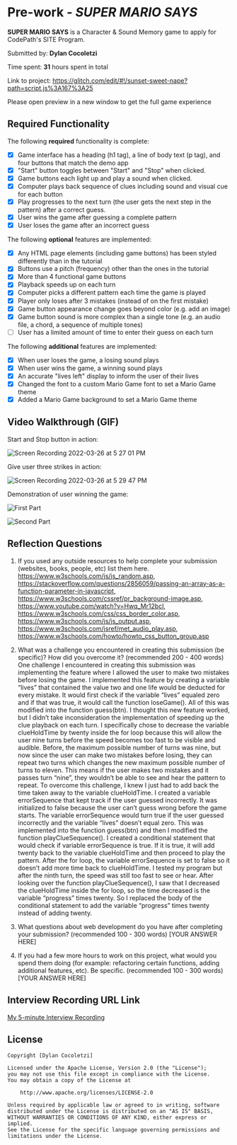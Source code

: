 # Pre-work - *SUPER MARIO SAYS*

**SUPER MARIO SAYS** is a Character & Sound Memory game to apply for CodePath's SITE Program. 

Submitted by: **Dylan Cocoletzi**

Time spent: **31** hours spent in total

Link to project: https://glitch.com/edit/#!/sunset-sweet-nape?path=script.js%3A167%3A25

Please open preview in a new window to get the full game experience

## Required Functionality

The following **required** functionality is complete:

* [x] Game interface has a heading (h1 tag), a line of body text (p tag), and four buttons that match the demo app
* [x] "Start" button toggles between "Start" and "Stop" when clicked. 
* [x] Game buttons each light up and play a sound when clicked. 
* [x] Computer plays back sequence of clues including sound and visual cue for each button
* [x] Play progresses to the next turn (the user gets the next step in the pattern) after a correct guess. 
* [x] User wins the game after guessing a complete pattern
* [x] User loses the game after an incorrect guess

The following **optional** features are implemented:

* [x] Any HTML page elements (including game buttons) has been styled differently than in the tutorial
* [x] Buttons use a pitch (frequency) other than the ones in the tutorial
* [x] More than 4 functional game buttons
* [x] Playback speeds up on each turn
* [x] Computer picks a different pattern each time the game is played
* [x] Player only loses after 3 mistakes (instead of on the first mistake)
* [x] Game button appearance change goes beyond color (e.g. add an image)
* [x] Game button sound is more complex than a single tone (e.g. an audio file, a chord, a sequence of multiple tones)
* [ ] User has a limited amount of time to enter their guess on each turn

The following **additional** features are implemented:

- [x] When user loses the game, a losing sound plays
- [x] When user wins the game, a winning sound plays
- [x] An accurate "lives left" display to inform the user of their lives 
- [x] Changed the font to a custom Mario Game font to set a Mario Game theme
- [x] Added a Mario Game background to set a Mario Game theme 

## Video Walkthrough (GIF)

Start and Stop button in action:

![Screen Recording 2022-03-26 at 5 27 01 PM](https://user-images.githubusercontent.com/86747062/160263847-231cc29a-640c-4ca5-a58b-256d122be375.gif)

Give user three strikes in action:

![Screen Recording 2022-03-26 at 5 29 47 PM](https://user-images.githubusercontent.com/86747062/160263953-eed17ded-4dd8-41ea-93bb-500e24d069fd.gif)

Demonstration of user winning the game:

![First Part](https://user-images.githubusercontent.com/86747062/160266100-d6183558-9be5-48bd-bebe-fccbb5e8510e.gif)

![Second Part](https://user-images.githubusercontent.com/86747062/160266273-c06f0d3f-6c0e-4a16-82b4-0bb0f3fc3e9b.gif)


## Reflection Questions
1. If you used any outside resources to help complete your submission (websites, books, people, etc) list them here. 
https://www.w3schools.com/js/js_random.asp, https://stackoverflow.com/questions/2856059/passing-an-array-as-a-function-parameter-in-javascript, https://www.w3schools.com/cssref/pr_background-image.asp, https://www.youtube.com/watch?v=Hwq_Mr12bcI, https://www.w3schools.com/css/css_border_color.asp, https://www.w3schools.com/js/js_output.asp, https://www.w3schools.com/jsref/met_audio_play.asp, https://www.w3schools.com/howto/howto_css_button_group.asp

2. What was a challenge you encountered in creating this submission (be specific)? How did you overcome it? (recommended 200 - 400 words) 
One challenge I encountered in creating this submission was implementing the feature where I allowed the user to make two mistakes before losing the game. I implemented this feature by creating a variable “lives” that contained the value two and one life would be deducted for every mistake. It would first check if the variable “lives” equaled zero and if that was true, it would call the function loseGame(). All of this was modified into the function guess(btn). I thought this new feature worked, but I didn’t take inconsideration the implementation of speeding up the clue playback on each turn. I specifically chose to decrease the variable clueHoldTime by twenty inside the for loop because this will allow the user nine turns before the speed becomes too fast to be visible and audible. Before, the maximum possible number of turns was nine, but now since the user can make two mistakes before losing, they can repeat two turns which changes the new maximum possible number of turns to eleven. This means if the user makes two mistakes and it passes turn “nine”, they wouldn’t be able to see and hear the pattern to repeat. To overcome this challenge, I knew I just had to add back the time taken away to the variable clueHoldTime. I created a variable errorSequence that kept track if the user guessed incorrectly. It was initialized to false because the user can’t guess wrong before the game starts. The variable errorSequence would turn true if the user guessed incorrectly and the variable “lives” doesn’t equal zero. This was implemented into the function guess(btn) and then I modified the function playClueSequence(). I created a conditional statement that would check if variable errorSequence is true. If it is true, it will add twenty back to the variable clueHoldTime and then proceed to play the pattern. After the for loop, the variable errorSequence is set to false so it doesn’t add more time back to clueHoldTime. I tested my program but after the ninth turn, the speed was still too fast to see or hear. After looking over the function playClueSequence(), I saw that I decreased the clueHoldTime inside the for loop, so the time decreased is the variable “progress” times twenty. So I replaced the body of the conditional statement to add the variable “progress” times twenty instead of adding twenty.

3. What questions about web development do you have after completing your submission? (recommended 100 - 300 words) 
[YOUR ANSWER HERE]

4. If you had a few more hours to work on this project, what would you spend them doing (for example: refactoring certain functions, adding additional features, etc). Be specific. (recommended 100 - 300 words) 
[YOUR ANSWER HERE]



## Interview Recording URL Link

[My 5-minute Interview Recording](your-link-here)


## License

    Copyright [Dylan Cocoletzi]

    Licensed under the Apache License, Version 2.0 (the "License");
    you may not use this file except in compliance with the License.
    You may obtain a copy of the License at

        http://www.apache.org/licenses/LICENSE-2.0

    Unless required by applicable law or agreed to in writing, software
    distributed under the License is distributed on an "AS IS" BASIS,
    WITHOUT WARRANTIES OR CONDITIONS OF ANY KIND, either express or implied.
    See the License for the specific language governing permissions and
    limitations under the License.
